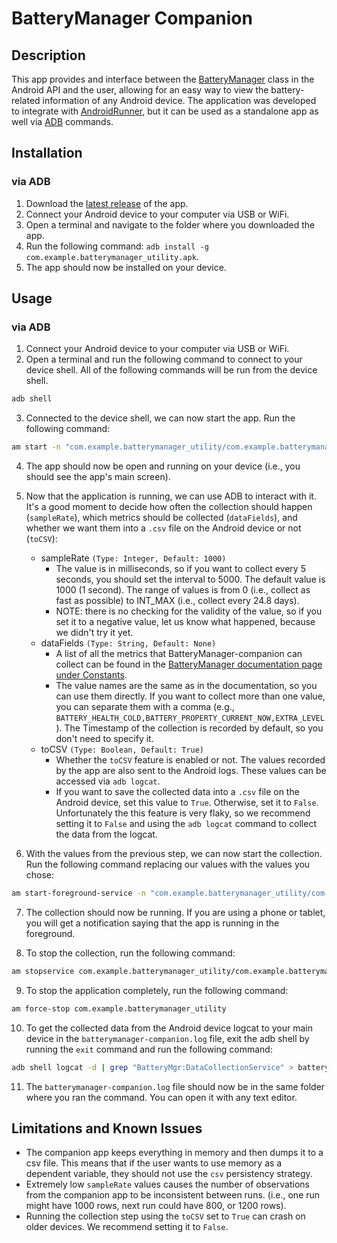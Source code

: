 # BatteryManager Companion
## Description
This app provides and interface between the [BatteryManager](https://developer.android.com/reference/android/os/BatteryManager) class in the Android API and the user, allowing for an easy way to view the battery-related information of any Android device. The application was developed to integrate with [AndroidRunner](https://github.com/s2-group/android-runner), but it can be used as a standalone app as well via [ADB](https://developer.android.com/studio/command-line/adb) commands.

## Installation
### via ADB
1. Download the [latest release](https://github.com/S2-group/batterymanager-companion/releases) of the app.
2. Connect your Android device to your computer via USB or WiFi.
3. Open a terminal and navigate to the folder where you downloaded the app.
4. Run the following command: `adb install -g com.example.batterymanager_utility.apk`.
5. The app should now be installed on your device.

## Usage
### via ADB
1. Connect your Android device to your computer via USB or WiFi.
2. Open a terminal and run the following command to connect to your device shell. All of the following commands will be run from the device shell.
``` bash
adb shell
```
3. Connected to the device shell, we can now start the app. Run the following command:
``` bash
am start -n "com.example.batterymanager_utility/com.example.batterymanager_utility.MainActivity" -a android.intent.action.MAIN -c android.intent.category.LAUNCHER
```
4. The app should now be open and running on your device (i.e., you should see the app's main screen). 
5. Now that the application is running, we can use ADB to interact with it. It's a good moment to decide how often the collection should happen (`sampleRate`), which metrics should be collected (`dataFields`), and whether we want them into a `.csv` file on the Android device or not (`toCSV`):
    * sampleRate `(Type: Integer, Default: 1000)`
        * The value is in milliseconds, so if you want to collect every 5 seconds, you should set the interval to 5000. The default value is 1000 (1 second). The range of values is from 0 (i.e., collect as fast as possible) to INT_MAX (i.e., collect every 24.8 days). 
        * NOTE: there is no checking for the validity of the value, so if you set it to a negative value, let us know what happened, because we didn't try it yet.
    * dataFields `(Type: String, Default: None)`
        * A list of all the metrics that BatteryManager-companion can collect can be found in the [BatteryManager documentation page under Constants](https://developer.android.com/reference/android/os/BatteryManager#constants_1).
        * The value names are the same as in the documentation, so you can use them directly. If you want to collect more than one value, you can separate them with a comma (e.g., `BATTERY_HEALTH_COLD,BATTERY_PROPERTY_CURRENT_NOW,EXTRA_LEVEL`). The Timestamp of the collection is recorded by default, so you don't need to specify it.
    * toCSV `(Type: Boolean, Default: True)`
        * Whether the `toCSV` feature is enabled or not. The values recorded by the app are also sent to the Android logs. These values can be accessed via `adb logcat`.
        * If you want to save the collected data into a `.csv` file on the Android device, set this value to `True`. Otherwise, set it to `False`. Unfortunately the this feature is very flaky, so we recommend setting it to `False` and using the `adb logcat` command to collect the data from the logcat.

6. With the values from the previous step, we can now start the collection. Run the following command replacing our values with the values you chose:
``` bash
am start-foreground-service -n "com.example.batterymanager_utility/com.example.batterymanager_utility.DataCollectionService" --ei sampleRate 100 --es "dataFields" "BATTERY_HEALTH_COLD,BATTERY_PROPERTY_CURRENT_NOW,EXTRA_LEVEL" --ez toCSV False
```

7. The collection should now be running. If you are using a phone or tablet, you will get a notification saying that the app is running in the foreground.

8. To stop the collection, run the following command:
``` bash
am stopservice com.example.batterymanager_utility/com.example.batterymanager_utility.DataCollectionService
```

9. To stop the application completely, run the following command:
``` bash
am force-stop com.example.batterymanager_utility
```

10. To get the collected data from the Android device logcat to your main device in the `batterymanager-companion.log` file, exit the adb shell by running the `exit` command and run the following command:
``` bash
adb shell logcat -d | grep "BatteryMgr:DataCollectionService" > batterymanager-companion.log
```

11. The `batterymanager-companion.log` file should now be in the same folder where you ran the command. You can open it with any text editor.

## Limitations and Known Issues
* The companion app keeps everything in memory and then dumps it to a csv file. This means that if the user wants to use memory as a dependent variable, they should not use the `csv` persistency strategy.
* Extremely low `sampleRate` values causes the number of observations from the companion app to be inconsistent between runs. (i.e., one run might have 1000 rows, next run could have 800, or 1200 rows).
* Running the collection step using the `toCSV` set to `True` can crash on older devices. We recommend setting it to `False`.